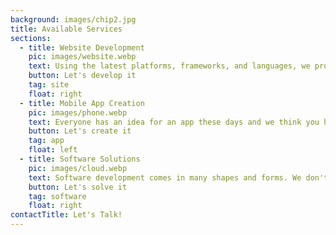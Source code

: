 ```yaml
---
background: images/chip2.jpg
title: Available Services
sections:
  - title: Website Development
    pic: images/website.webp
    text: Using the latest platforms, frameworks, and languages, we provide an all-in-one solution for your company's website. Creating, deploying, and hosting a website can be a hassle. Let us handle it for you. Our developers have the experience to bring you your dream site, with ease.
    button: Let's develop it
    tag: site
    float: right
  - title: Mobile App Creation
    pic: images/phone.webp
    text: Everyone has an idea for an app these days and we think you have a great one! And while you were busy coming up with the idea, we were learning how to create it. Now that we're here let's get this amazing idea out of your head and into consumer's hands.
    button: Let's create it
    tag: app
    float: left
  - title: Software Solutions
    pic: images/cloud.webp
    text: Software development comes in many shapes and forms. We don't discriminate. Let our developers take a deep dive into what you need. Whether it is cloud hosting, continuous integration, or you just need a shopping cart added to your site, we are here for you!
    button: Let's solve it
    tag: software
    float: right
contactTitle: Let's Talk!
---
```

